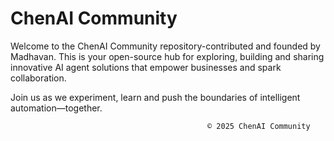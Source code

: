 # ChenAI Community

Welcome to the ChenAI Community repository-contributed and founded by Madhavan. This is your open-source hub for exploring, building and sharing innovative AI agent solutions that empower businesses and spark collaboration.

Join us as we experiment, learn and push the boundaries of intelligent automation—together.

                                                          
                                                © 2025 ChenAI Community
